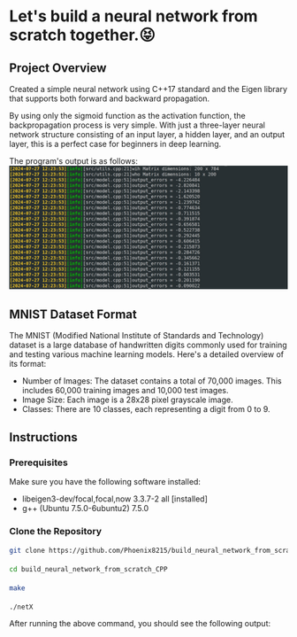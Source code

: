 # Let's build a neural network from scratch together.😝

## Project Overview
Created a simple neural network using C++17 standard and the Eigen library that supports both forward and backward propagation.

By using only the sigmoid function as the activation function, the backpropagation process is very simple. With just a three-layer neural network structure consisting of an input layer, a hidden layer, and an output layer, this is a perfect case for beginners in deep learning.

The program's output is as follows:
![results](assets/results.jpg)

## MNIST Dataset Format

The MNIST (Modified National Institute of Standards and Technology) dataset is a large database of handwritten digits commonly used for training and testing various machine learning models. Here's a detailed overview of its format:
- Number of Images: The dataset contains a total of 70,000 images. This includes 60,000 training images and 10,000 test images.
- Image Size: Each image is a 28x28 pixel grayscale image.
- Classes: There are 10 classes, each representing a digit from 0 to 9.

## Instructions
### Prerequisites
Make sure you have the following software installed:
- libeigen3-dev/focal,focal,now 3.3.7-2 all [installed]
- g++ (Ubuntu 7.5.0-6ubuntu2) 7.5.0

### Clone the Repository
```bash
git clone https://github.com/Phoenix8215/build_neural_network_from_scratch_CPP.git

cd build_neural_network_from_scratch_CPP

make

./netX
``````
After running the above command, you should see the following output:

